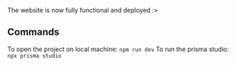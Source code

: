 The website is now fully functional and deployed :>


## Commands
To open the project on local machine: `npm run dev`
To run the prisma studio: `npx prisma studio` 
